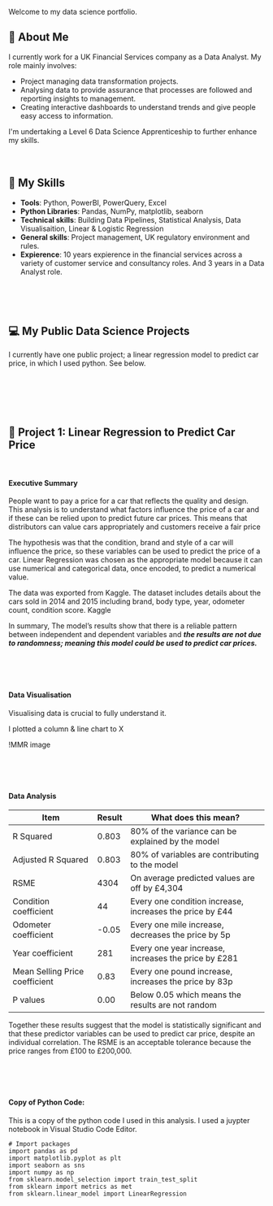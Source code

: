 Welcome to my data science portfolio.

## 🤵 About Me

I currently work for a UK Financial Services company as a Data Analyst. My role mainly involves:
- Project managing data transformation projects.
- Analysing data to provide assurance that processes are followed and reporting insights to management.
- Creating interactive dashboards to understand trends and give people easy access to information.

I'm undertaking a Level 6 Data Science Apprenticeship to further enhance my skills.
<br>
<br>
<br>

## 🥇 My Skills

- **Tools**: Python, PowerBI, PowerQuery, Excel
- **Python Libraries**: Pandas, NumPy, matplotlib, seaborn
- **Technical skills**: Building Data Pipelines, Statistical Analysis, Data Visualisaition, Linear & Logistic Regression
- **General skills**: Project management, UK regulatory environment and rules.
- **Expierence**: 10 years expierence in the financial services across a variety of customer service and consultancy roles. And 3 years in a Data Analyst role.
<br>
<br>
<br>

## 💻 My Public Data Science Projects

I currently have one public project; a linear regression model to predict car price, in which I used python. See below.
<br>
<br>
<br>
<br>
<br>
<br>

## 🚙 Project 1: Linear Regression to Predict Car Price

<br>

#### Executive Summary

People want to pay a price for a car that reflects the quality and design. This analysis is to understand what factors influence the price of a car and if these can be relied upon to predict future car prices. This means that distributors can value cars appropriately and customers receive a fair price

The hypothesis was that the condition, brand and style of a car will influence the price, so these variables can be used to predict the price of a car. Linear Regression was chosen as the appropriate model because it can use numerical and categorical data, once encoded, to predict a numerical value.

The data was exported from Kaggle. The dataset includes details about the cars sold in 2014 and 2015 including brand, body type, year, odometer count, condition score. Kaggle 

In summary, The model’s results show that there is a reliable pattern between independent and dependent variables and ***the results are not due to randomness; meaning this model could be used to predict car prices.***

<br>
<br>
<br>

#### Data Visualisation

Visualising data is crucial to fully understand it.

I plotted a column & line chart to X


!MMR image

<br>
<br>
<br>

#### Data Analysis

| Item | Result | What does this mean? |
| ----------- | ----------- | ----------- |
| R Squared | 0.803 | 80% of the variance can be explained by the model
| Adjusted R Squared | 0.803  | 80% of variables are contributing to the model
| RSME | 4304 | On average predicted values are off by £4,304
| Condition coefficient | 44 | Every one condition increase, increases the price by £44
| Odometer coefficient | -0.05 | Every one mile increase, decreases the price by 5p
| Year coefficient | 281 | Every one year increase, increases the price by £281
| Mean Selling Price coefficient | 0.83 | Every one pound increase, increases the price by 83p
| P values | 0.00 | Below 0.05 which means the results are not random

Together these results suggest that the model is statistically significant and that these predictor variables can be used to predict car price, despite an individual correlation. The RSME is an acceptable tolerance because the price ranges from £100 to £200,000. 

<br>
<br>
<br>

#### Copy of Python Code:

This is a copy of the python code I used in this analysis. I used a juypter notebook in Visual Studio Code Editor.
<br>
```
# Import packages
import pandas as pd
import matplotlib.pyplot as plt
import seaborn as sns
import numpy as np
from sklearn.model_selection import train_test_split
from sklearn import metrics as met
from sklearn.linear_model import LinearRegression

```
<br>
